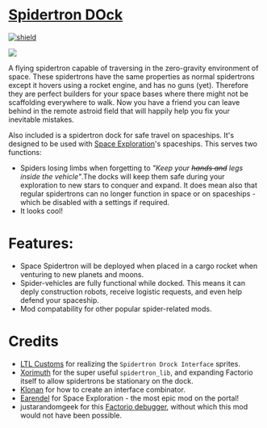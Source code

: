 
# [Spidertron DOck](https://mods.factorio.com/mod/spidertron-dock)

[![shield](https://img.shields.io/badge/dynamic/json?color=orange&label=Factorio&query=downloads_count&suffix=%20downloads&url=https%3A%2F%2Fmods.factorio.com%2Fapi%2Fmods%2Fspidertron-dock)](https://mods.factorio.com/mod/spidertron-dock)

![](https://raw.githubusercontent.com/heinwessels/factorio-space-spidertron/main/mod-page/infographic.png)

A flying spidertron capable of traversing in the zero-gravity environment of space. These spidertrons have the same properties as normal spidertrons except it hovers using a rocket engine, and has no guns (yet). Therefore they are perfect builders for your space bases where there might not be scaffolding everywhere to walk. Now you have a friend you can leave behind in the remote astroid field that will happily help you fix your inevitable mistakes.

Also included is a spidertron dock for safe travel on spaceships. It's designed to be used with [Space Exploration](https://mods.factorio.com/mod/space-exploration)'s spaceships. This serves two functions:

- Spiders losing limbs when forgetting to *"Keep your *~~hands and~~* legs inside the vehicle"*.The docks will keep them safe during your exploration to new stars to conquer and expand. It does mean also that regular spidertrons can no longer function in space or on spaceships - which be disabled with a settings if required.
- It looks cool!

# Features:
- Space Spidertron will be deployed when placed in a cargo rocket when venturing to new planets and moons.
- Spider-vehicles are fully functional while docked. This means it can deply construction robots, receive logistic requests, and even help defend your spaceship.
- Mod compatability for other popular spider-related mods.

# Credits
- [LTL Customs](https://www.instagram.com/ltl_customs/) for realizing the `Spidertron Drock Interface` sprites.
- [Xorimuth](https://mods.factorio.com/user/Xorimuth) for the super useful `spidertron_lib`, and expanding Factorio itself to allow spidertrons be stationary on the dock.
- [Klonan](https://mods.factorio.com/mod/Transport_Drones) for how to create an interface combinator.
- [Earendel](https://mods.factorio.com/user/Earendel) for Space Exploration - the most epic mod on the portal!
- justarandomgeek for this [Factorio debugger](https://marketplace.visualstudio.com/items?itemName=justarandomgeek.factoriomod-debug), without which this mod would not have been possible.